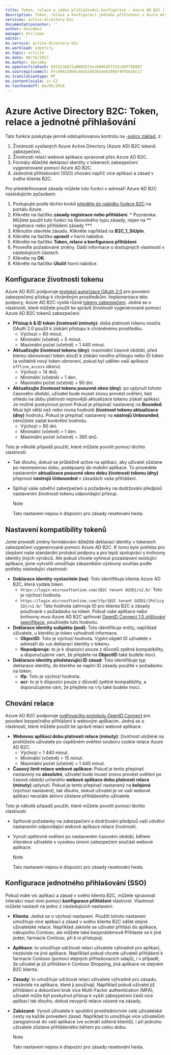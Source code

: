 ```yaml
---
title: Token, relace a jeden přihlašování konfigurace – Azure AD B2C | Microsoft Docs
description: Token, relace a konfiguraci jednoho přihlášení v Azure Active Directory B2C
services: active-directory-b2c
documentationcenter: ''
author: davidmu1
manager: mtillman
editor: ''
ms.service: active-directory-b2c
ms.workload: identity
ms.topic: article
ms.date: 08/16/2017
ms.author: davidmu
ms.openlocfilehash: 925313b6f2a00826f2ec8086457315c60f70b007
ms.sourcegitcommit: 6fcd9e220b9cd4cb2d4365de0299bf48fbb18c17
ms.translationtype: MT
ms.contentlocale: cs-CZ
ms.lasthandoff: 04/05/2018
---
```

# <a name="azure-active-directory-b2c-token-session-and-single-sign-on-configuration"></a>Azure Active Directory B2C: Token, relace a jednotné přihlašování

Tato funkce poskytuje jemně odstupňovanou kontrolu na [-policy základ](active-directory-b2c-reference-policies.md), z:

1. Životnosti vysílaných Azure Active Directory (Azure AD) B2C tokenů zabezpečení.
2. Životnosti relací webové aplikace spravovat přes Azure AD B2C.
3. Formáty důležité deklarací identity v tokenech zabezpečení vygenerované pomocí Azure AD B2C.
4. Jednotné přihlašování (SSO) chování napříč více aplikací a zásad v svého klienta B2C.

Pro předdefinované zásady můžete tuto funkci v adresáři Azure AD B2C následujícím způsobem:

1. Postupujte podle těchto kroků [přejděte do nabídky funkce B2C](active-directory-b2c-app-registration.md#navigate-to-b2c-settings) na portálu Azure.
2. Klikněte na tlačítko **zásady registrace nebo přihlášení**. * Poznámka: Můžete použít tuto funkci na libovolného typu zásady, nejen na ** registrace nebo přihlášení zásady ***.
3. Kliknutím otevřete zásadu. Klikněte například na **B2C_1_SiUpIn**.
4. Klikněte na tlačítko **upravit** v horní nabídce.
5. Klikněte na tlačítko **Token, relace a konfigurace přihlášení**.
6. Proveďte požadované změny. Další informace o dostupných vlastností v následujících částech.
7. Klikněte na **OK**.
8. Klikněte na tlačítko **Uložit** horní nabídce.

## <a name="token-lifetimes-configuration"></a>Konfigurace životnosti tokenu

Azure AD B2C podporuje [protokol autorizace OAuth 2.0](active-directory-b2c-reference-protocols.md) pro povolení zabezpečený přístup k chráněným prostředkům. Implementace této podpory, Azure AD B2C vysílá různé [tokeny zabezpečení](active-directory-b2c-reference-tokens.md). Jedná se o vlastnosti, které můžete použít ke správě životnosti vygenerované pomocí Azure AD B2C tokenů zabezpečení:

* **Přístup k & ID token životnosti (minuty)**: doba platnosti tokenu nosiče OAuth 2.0 použít k získání přístupu k chráněnému prostředku.
  * Výchozí = 60 minut.
  * Minimální (včetně) = 5 minut.
  * Maximální počet (včetně) = 1 440 minut.
* **Aktualizujte životnost tokenu (dny)**: maximální časové období, před kterou obnovovací token slouží k získání nového přístupu nebo ID token (a volitelně nový token obnovení, pokud byl udělen vaší aplikace `offline_access` oboru).
  * Výchozí = 14 dnů.
  * Minimální (včetně) = 1 den.
  * Maximální počet (včetně) = 90 dní.
* **Aktualizujte životnost tokenu posuvné okno (dny)**: po uplynutí tohoto časového období, uživatel bude muset znovu provést ověření, bez ohledu na dobu platnosti nejnovější aktualizace tokenu získali aplikací. Je možné poskytnout jenom Pokud je přepínač nastavený na **Bounded**. Musí být větší než nebo rovna hodnotě **životnost tokenu aktualizace (dny)** hodnotu. Pokud je přepínač nastavený na **nástrojů Unbounded**, nemůžete zadat konkrétní hodnotu.
  * Výchozí = 90 dní.
  * Minimální (včetně) = 1 den.
  * Maximální počet (včetně) = 365 dnů.

Toto je několik případů použití, které můžete povolit pomocí těchto vlastností:

* Tak dlouho, dokud se průběžně active na aplikaci, aby uživatel zůstane po neomezenou dobu, podepsaný do mobilní aplikace. To provedete nastavením **aktualizace posuvné okno dobu životnosti tokenu (dny)** přepnout **nástrojů Unbounded** v zásadách vaše přihlášení.
* Splňují vaše odvětví zabezpečení a požadavky na dodržování předpisů nastavením životnosti tokenu odpovídající přístup.

    > [!NOTE]
    > Tato nastavení nejsou k dispozici pro zásady resetování hesla.
    > 
    > 

## <a name="token-compatibility-settings"></a>Nastavení kompatibility tokenů

Jsme provedli změny formátování důležité deklarací identity v tokenech zabezpečení vygenerované pomocí Azure AD B2C. K tomu bylo potřeba pro zlepšení naše standardní protokol podporu a pro lepší spolupráci s knihovny identity jiných výrobců. Ale pokud chcete vyhnout pozastavení existující aplikace, jsme vytvořili umožňuje zákazníkům výslovný souhlas podle potřeby následující vlastnosti:

* **Deklarace identity vystavitele (iss)**: Toto identifikuje klienta Azure AD B2C, která vydala token.
  * `https://login.microsoftonline.com/{B2C tenant GUID}/v2.0/`: Toto je výchozí hodnota.
  * `https://login.microsoftonline.com/tfp/{B2C tenant GUID}/{Policy ID}/v2.0/`: Tato hodnota zahrnuje ID pro klienta B2C a zásady používané v požadavku na token. Pokud vaše aplikace nebo knihovny musí Azure AD B2C splňovat [OpenID Connect 1.0 zjišťování specifikace](http://openid.net/specs/openid-connect-discovery-1_0.html), používejte tuto hodnotu.
* **Deklarace identity subjektu (pod)**: Toto identifikuje entity, například uživatele, u kterého je token vyhodnotí informace.
  * **ObjectID**: Toto je výchozí hodnota. Vyplní objekt ID uživatele v adresáři do `sub` deklarací identity v tokenu.
  * **Nepodporuje**: to je k dispozici pouze z důvodů zpětné kompatibility, a doporučujeme vám, že přejdete na **ObjectID** také budete moci.
* **Deklarace identity představující ID zásad**: Toto identifikuje typ deklarace identity, do kterého se naplní ID zásady použité v požadavku na token.
  * **tfp**: Toto je výchozí hodnota.
  * **acr**: to je k dispozici pouze z důvodů zpětné kompatibility, a doporučujeme vám, že přejdete na `tfp` také budete moci.

## <a name="session-behavior"></a>Chování relace

Azure AD B2C podporuje [ověřovacího protokolu OpenID Connect](active-directory-b2c-reference-oidc.md) pro povolení bezpečného přihlášení k webovým aplikacím. Jedná se o vlastnosti, které můžete použít ke správě relací webové aplikace:

* **Webovou aplikaci dobu platnosti relace (minuty)**: životnost uložené na prohlížeče uživatele po úspěšném ověření souboru cookie relace Azure AD B2C.
  * Výchozí = 1 440 minut.
  * Minimální (včetně) = 15 minut.
  * Maximální počet (včetně) = 1 440 minut.
* **Časový limit relace webové aplikace**: Pokud je tento přepínač nastavený na **absolutní**, uživatel bude muset znovu provést ověření po časové období určeného **webové aplikace dobu platnosti relace (minuty)** uplynutí. Pokud je tento přepínač nastavený na **kolejová** (výchozí nastavení), tak dlouho, dokud uživatel je ve vaší webové aplikaci neustále aktivní zůstane přihlášeného uživatele.

Toto je několik případů použití, které můžete povolit pomocí těchto vlastností:

* Splňovat požadavky na zabezpečení a dodržování předpisů vaší odvětví nastavením odpovídající webové aplikace relace životnosti.
* Vynutí opětovné ověření po nastaveném časovém období, během interakce uživatele s vysokou úrovní zabezpečení součást webové aplikace. 

    > [!NOTE]
    > Tato nastavení nejsou k dispozici pro zásady resetování hesla.
    > 
    > 

## <a name="single-sign-on-sso-configuration"></a>Konfigurace jednotného přihlašování (SSO)
Pokud máte víc aplikací a zásad v svého klienta B2C, můžete spravovat interakcí mezi nimi pomocí **konfigurace přihlášení** vlastnost. Vlastnost můžete nastavit na jedno z následujících nastavení:

* **Klienta**: Jedná se o výchozí nastavení. Použití tohoto nastavení umožňuje více aplikací a zásad v svého klienta B2C sdílet stejné uživatelské relace. Například Jakmile se uživatel přihlásí do aplikace, nákupního Contoso, ale můžete také bezproblémově Přihlaste se k jiné jeden, farmacie Contoso, při k ní přistupují.
* **Aplikace**: to umožňuje udržovat relaci uživatele výhradně pro aplikaci, nezávisle na jiné aplikace. Například pokud chcete uživateli přihlášení k farmacie Contoso (pomocí stejných přihlašovacích údajů), i v případě, že uživatel je již přihlášen k Contoso Shopping, jiná aplikace ve stejném B2C klienta. 
* **Zásady**: to umožňuje udržovat relaci uživatele výhradně pro zásadu, nezávisle na aplikace, které ji používají. Například pokud uživatel již přihlášení a dokončení krok více Multi-Factor authentication (MFA), uživatel může být poskytnut přístup k vyšší zabezpečení částí více aplikací tak dlouho, dokud nevyprší relace vázané na zásady.
* **Zakázané**: Vynutí uživatele k spuštění prostřednictvím celé uživatelské cesty na každé provedení zásad. Například to umožňuje více uživatelům zaregistrovat do vaší aplikace (ve scénáři sdílené klientů), i při jednoho uživatele zůstane přihlášeného během po celou dobu.

    > [!NOTE]
    > Tato nastavení nejsou k dispozici pro zásady resetování hesla.
    > 
    > 


